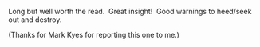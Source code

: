 
Long but well worth the read.  Great insight!  Good warnings to heed/seek out and destroy.

(Thanks for Mark Kyes for reporting this one to me.)
